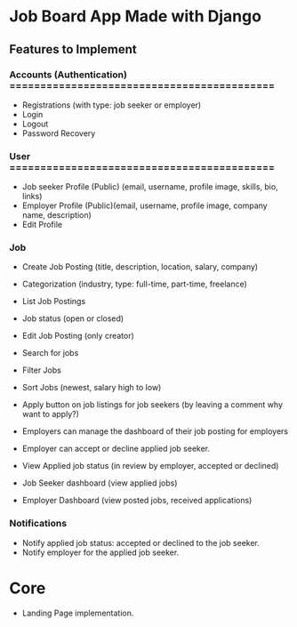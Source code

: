 # Job Board App Made with Django

## Features to Implement

### Accounts (Authentication) ===========================================

- Registrations (with type: job seeker or employer)
- Login
- Logout
- Password Recovery

### User ===========================================

- Job seeker Profile (Public) (email, username, profile image, skills, bio, links)
- Employer Profile (Public)(email, username, profile image, company name, description)
- Edit Profile

### Job

- Create Job Posting (title, description, location, salary, company)
- Categorization (industry, type: full-time, part-time, freelance)
- List Job Postings
- Job status (open or closed)

- Edit Job Posting (only creator)

- Search for jobs
- Filter Jobs
- Sort Jobs (newest, salary high to low)

- Apply button on job listings for job seekers (by leaving a comment why want to apply?)
- Employers can manage the dashboard of their job posting for employers

- Employer can accept or decline applied job seeker.
- View Applied job status (in review by employer, accepted or declined)

- Job Seeker dashboard (view applied jobs)
- Employer Dashboard (view posted jobs, received applications)

### Notifications

- Notify applied job status: accepted or declined to the job seeker.
- Notify employer for the applied job seeker.

# Core

- Landing Page implementation.
